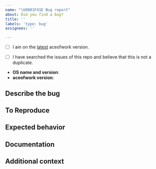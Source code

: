 ```yaml
---
name: "\U0001F41E Bug report"
about: Did you find a bug?
title: ''
labels: 'type: bug'
assignees: ''

---
```


<!--
  Hi there! Thank you for discovering and submitting an issue.

  Before you submit this; let's make sure of a few things.
  Please make sure the following boxes are ticked if they are correct.
  If not, please try and complete them first.
-->

<!-- Checked checkbox should look like this: [x] -->
 - [ ] I am on the [latest](https://github.com/aceofwork/aceofwork/releases/latest) aceofwork version.
 - [ ] I have searched the issues of this repo and believe that this is not a duplicate.


<!--
  Once those are done, if you're able to fill in the following list with your information,
  it'd be very helpful to whoever handles the issue.
-->

- **OS name and version**: <!-- Replace this comment with OS name + version -->
- **aceofwork version**: <!-- Replace this comment with the aceofwork version (found at the bottom of the Web UI) -->

## Describe the bug
<!-- A clear and concise description of what the bug is. -->

## To Reproduce
<!--
  Steps to reproduce the behavior, for example:
    1. Go to '...'
    2. Click on '...'
    3. Scroll down to '...'
    4. See error
-->

## Expected behavior
<!-- A clear and concise description of what you expected to happen. -->

## Documentation
<!--
  If applicable, add screenshots or logs to help explain your problem.

  Logs can be found in different places depending on platform:
   - Windows: `C:\Users\<USER>\AppData\Local\aceofwork\Logs`
   - macOS: `/Users/<USER>/Library/Logs/aceofwork`
   - Linux: `/home/<USER>/.cache/aceofwork/log`
  They can be opened with any plain text editor.
-->

## Additional context
<!-- Add any other context about the problem here. -->

